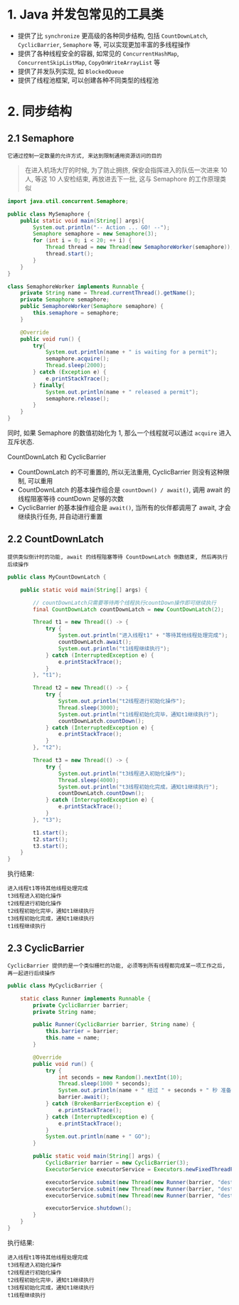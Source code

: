 # 1. Java 并发包常见的工具类
- 提供了比 `synchronize` 更高级的各种同步结构, 包括 `CountDownLatch`, `CyclicBarrier`, `Semaphore` 等, 可以实现更加丰富的多线程操作
- 提供了各种线程安全的容器, 如常见的 `ConcurrentHashMap`, `ConcurrentSkipListMap`, `CopyOnWriteArrayList` 等
- 提供了并发队列实现, 如 `BlockedQueue`
- 提供了线程池框架, 可以创建各种不同类型的线程池

# 2. 同步结构
## 2.1 Semaphore

    它通过控制一定数量的允许方式, 来达到限制通用资源访问的目的
    
> 在进入机场大厅的时候, 为了防止拥挤, 保安会指挥进入的队伍一次进来 10 人, 等这 10 人安检结束, 再放进去下一批, 这与 Semaphore 的工作原理类似

```java
import java.util.concurrent.Semaphore;

public class MySemaphore {
    public static void main(String[] args){
        System.out.println("-- Action ... GO! --");
        Semaphore semaphore = new Semaphore(3);
        for (int i = 0; i < 20; ++ i) {
            Thread thread = new Thread(new SemaphoreWorker(semaphore));
            thread.start();
        }
    }
}

class SemaphoreWorker implements Runnable {
    private String name = Thread.currentThread().getName();
    private Semaphore semaphore;
    public SemaphoreWorker(Semaphore semaphore) {
        this.semaphore = semaphore;
    }

    @Override
    public void run() {
        try{
            System.out.println(name + " is waiting for a permit");
            semaphore.acquire();
            Thread.sleep(2000);
        } catch (Exception e) {
            e.printStackTrace();
        } finally{
            System.out.println(name + " released a permit");
            semaphore.release();
        }
    }
}
```

同时, 如果 Semaphore 的数值初始化为 1, 那么一个线程就可以通过 `acquire` 进入互斥状态.

CountDownLatch 和 CyclicBarrier
- CountDownLatch 的不可重置的, 所以无法重用, CyclicBarrier 则没有这种限制, 可以重用
- CountDownLatch 的基本操作组合是 `countDown() / await()`, 调用 await 的线程阻塞等待 countDown 足够的次数
- CyclicBarrier 的基本操作组合是 `await()`, 当所有的伙伴都调用了 await, 才会继续执行任务, 并自动进行重置

## 2.2 CountDownLatch

    提供类似倒计时的功能, await 的线程阻塞等待 CountDownLatch 倒数结束, 然后再执行后续操作

```java
public class MyCountDownLatch {

    public static void main(String[] args) {

        // countDownLatch只需要等待两个线程执行countDown操作即可继续执行
        final CountDownLatch countDownLatch = new CountDownLatch(2);

        Thread t1 = new Thread(() -> {
            try {
                System.out.println("进入线程t1" + "等待其他线程处理完成");
                countDownLatch.await();
                System.out.println("t1线程继续执行");
            } catch (InterruptedException e) {
                e.printStackTrace();
            }
        }, "t1");

        Thread t2 = new Thread(() -> {
            try {
                System.out.println("t2线程进行初始化操作");
                Thread.sleep(3000);
                System.out.println("t1线程初始化完毕，通知t1继续执行");
                countDownLatch.countDown();
            } catch (InterruptedException e) {
                e.printStackTrace();
            }
        }, "t2");

        Thread t3 = new Thread(() -> {
            try {
                System.out.println("t3线程进入初始化操作");
                Thread.sleep(4000);
                System.out.println("t3线程初始化完成，通知t1继续执行");
                countDownLatch.countDown();
            } catch (InterruptedException e) {
                e.printStackTrace();
            }
        }, "t3");

        t1.start();
        t2.start();
        t3.start();
    }
}
```

执行结果:

    进入线程t1等待其他线程处理完成
    t3线程进入初始化操作
    t2线程进行初始化操作
    t2线程初始化完毕，通知t1继续执行
    t3线程初始化完成，通知t1继续执行
    t1线程继续执行
    
## 2.3 CyclicBarrier

    CyclicBarrier 提供的是一个类似栅栏的功能, 必须等到所有线程都完成某一项工作之后, 再一起进行后续操作

```java
public class MyCyclicBarrier {

    static class Runner implements Runnable {
        private CyclicBarrier barrier;
        private String name;

        public Runner(CyclicBarrier barrier, String name) {
            this.barrier = barrier;
            this.name = name;
        }

        @Override
        public void run() {
            try {
                int seconds = new Random().nextInt(10);
                Thread.sleep(1000 * seconds);
                System.out.println(name + " 经过 " + seconds + " 秒 准备OK ");
                barrier.await();
            } catch (BrokenBarrierException e) {
                e.printStackTrace();
            } catch (InterruptedException e) {
                e.printStackTrace();
            }
            System.out.println(name + " GO");
        }

        public static void main(String[] args) {
            CyclicBarrier barrier = new CyclicBarrier(3);
            ExecutorService executorService = Executors.newFixedThreadPool(3);

            executorService.submit(new Thread(new Runner(barrier, "destiny1")));
            executorService.submit(new Thread(new Runner(barrier, "destiny2")));
            executorService.submit(new Thread(new Runner(barrier, "destiny3")));

            executorService.shutdown();
        }
    }
}
```

执行结果:

    进入线程t1等待其他线程处理完成
    t3线程进入初始化操作
    t2线程进行初始化操作
    t2线程初始化完毕，通知t1继续执行
    t3线程初始化完成，通知t1继续执行
    t1线程继续执行